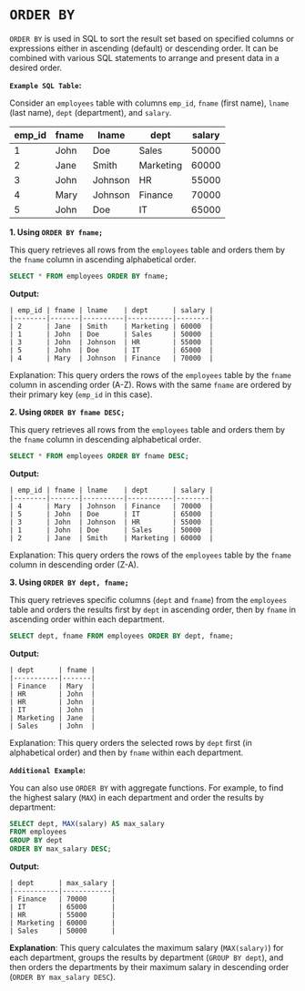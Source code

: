 # `ORDER BY`

`ORDER BY` is used in SQL to sort the result set based on specified columns or expressions either in ascending (default) or descending order. It can be combined with various SQL statements to arrange and present data in a desired order.

**`Example SQL Table`:**

Consider an `employees` table with columns `emp_id`, `fname` (first name), `lname` (last name), `dept` (department), and `salary`.

| emp_id | fname   | lname    | dept      | salary |
|--------|---------|----------|-----------|--------|
| 1      | John    | Doe      | Sales     | 50000  |
| 2      | Jane    | Smith    | Marketing | 60000  |
| 3      | John    | Johnson  | HR        | 55000  |
| 4      | Mary    | Johnson  | Finance   | 70000  |
| 5      | John    | Doe      | IT        | 65000  |

**1. Using `ORDER BY fname;`**

This query retrieves all rows from the `employees` table and orders them by the `fname` column in ascending alphabetical order.

```sql
SELECT * FROM employees ORDER BY fname;
```

**Output:**
```
| emp_id | fname | lname    | dept      | salary |
|--------|-------|----------|-----------|--------|
| 2      | Jane  | Smith    | Marketing | 60000  |
| 1      | John  | Doe      | Sales     | 50000  |
| 3      | John  | Johnson  | HR        | 55000  |
| 5      | John  | Doe      | IT        | 65000  |
| 4      | Mary  | Johnson  | Finance   | 70000  |
```

Explanation: This query orders the rows of the `employees` table by the `fname` column in ascending order (A-Z). Rows with the same `fname` are ordered by their primary key (`emp_id` in this case).

**2. Using `ORDER BY fname DESC;`**

This query retrieves all rows from the `employees` table and orders them by the `fname` column in descending alphabetical order.

```sql
SELECT * FROM employees ORDER BY fname DESC;
```

**Output:**
```
| emp_id | fname | lname    | dept      | salary |
|--------|-------|----------|-----------|--------|
| 4      | Mary  | Johnson  | Finance   | 70000  |
| 5      | John  | Doe      | IT        | 65000  |
| 3      | John  | Johnson  | HR        | 55000  |
| 1      | John  | Doe      | Sales     | 50000  |
| 2      | Jane  | Smith    | Marketing | 60000  |
```

Explanation: This query orders the rows of the `employees` table by the `fname` column in descending order (Z-A).

**3. Using `ORDER BY dept, fname;`**

This query retrieves specific columns (`dept` and `fname`) from the `employees` table and orders the results first by `dept` in ascending order, then by `fname` in ascending order within each department.

```sql
SELECT dept, fname FROM employees ORDER BY dept, fname;
```

**Output:**
```
| dept      | fname |
|-----------|-------|
| Finance   | Mary  |
| HR        | John  |
| HR        | John  |
| IT        | John  |
| Marketing | Jane  |
| Sales     | John  |
```

Explanation: This query orders the selected rows by `dept` first (in alphabetical order) and then by `fname` within each department.

**`Additional Example`:**

You can also use `ORDER BY` with aggregate functions. For example, to find the highest salary (`MAX`) in each department and order the results by department:

```sql
SELECT dept, MAX(salary) AS max_salary
FROM employees
GROUP BY dept
ORDER BY max_salary DESC;
```

**Output:**
```
| dept      | max_salary |
|-----------|------------|
| Finance   | 70000      |
| IT        | 65000      |
| HR        | 55000      |
| Marketing | 60000      |
| Sales     | 50000      |
```

**Explanation**: This query calculates the maximum salary (`MAX(salary)`) for each department, groups the results by department (`GROUP BY dept`), and then orders the departments by their maximum salary in descending order (`ORDER BY max_salary DESC`).
